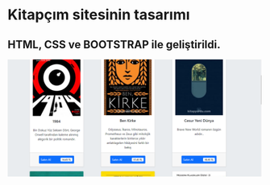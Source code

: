 # Kitapçım sitesinin tasarımı

## HTML, CSS ve BOOTSTRAP ile geliştirildi.

![Optional Text](img/Adsız.png)